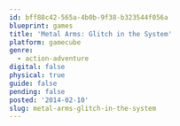 ```yaml
---
id: bff88c42-565a-4b0b-9f38-b323544f056a
blueprint: games
title: 'Metal Arms: Glitch in the System'
platform: gamecube
genre:
  - action-adventure
digital: false
physical: true
guide: false
pending: false
posted: '2014-02-10'
slug: metal-arms-glitch-in-the-system
---
```

